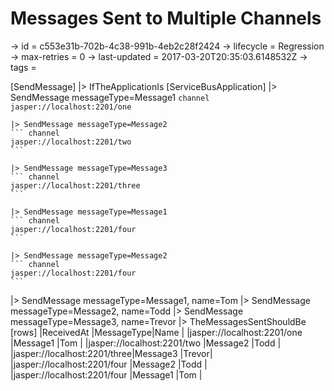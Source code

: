 # Messages Sent to Multiple Channels

-> id = c553e31b-702b-4c38-991b-4eb2c28f2424
-> lifecycle = Regression
-> max-retries = 0
-> last-updated = 2017-03-20T20:35:03.6148532Z
-> tags = 

[SendMessage]
|> IfTheApplicationIs
    [ServiceBusApplication]
    |> SendMessage messageType=Message1
    ``` channel
    jasper://localhost:2201/one
    ```

    |> SendMessage messageType=Message2
    ``` channel
    jasper://localhost:2201/two
    ```

    |> SendMessage messageType=Message3
    ``` channel
    jasper://localhost:2201/three
    ```

    |> SendMessage messageType=Message1
    ``` channel
    jasper://localhost:2201/four
    ```

    |> SendMessage messageType=Message2
    ``` channel
    jasper://localhost:2201/four
    ```


|> SendMessage messageType=Message1, name=Tom
|> SendMessage messageType=Message2, name=Todd
|> SendMessage messageType=Message3, name=Trevor
|> TheMessagesSentShouldBe
    [rows]
    |ReceivedAt                   |MessageType|Name  |
    |jasper://localhost:2201/one  |Message1   |Tom   |
    |jasper://localhost:2201/two  |Message2   |Todd  |
    |jasper://localhost:2201/three|Message3   |Trevor|
    |jasper://localhost:2201/four |Message2   |Todd  |
    |jasper://localhost:2201/four |Message1   |Tom   |

~~~
